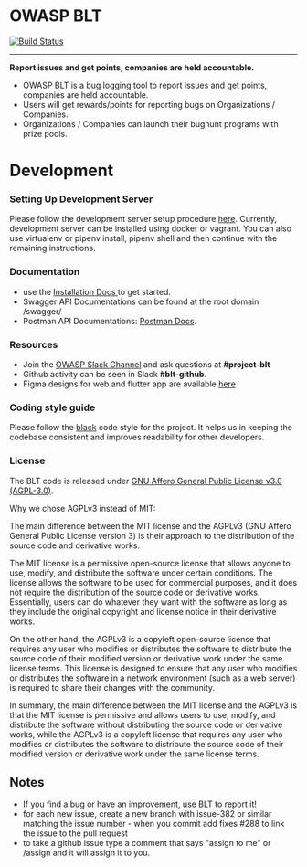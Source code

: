 <div>
<h1>OWASP BLT</h1>
</div>

[![Build Status](https://travis-ci.org/OWASP/BLT.svg?branch=master)](https://travis-ci.org/OWASP/BLT) 
<hr>

**Report issues and get points, companies are held accountable.** <br>
- OWASP BLT is a bug logging tool to report issues and get points, companies are held accountable. <br>
- Users will get rewards/points for reporting bugs on Organizations / Companies.<br>
- Organizations / Companies can launch their bughunt programs with prize pools. <br>

# Development
### Setting Up Development Server

Please follow the development server setup procedure [here](https://github.com/OWASP/BLT/blob/main/Setup.md). Currently, development server can be installed using docker or vagrant. You can also use virtualenv or pipenv install, pipenv shell and then continue with the remaining instructions.

### Documentation

- use the [Installation Docs ](https://github.com/OWASP/BLT/blob/main/Setup.md) to get started.
- Swagger API Documentations can be found at the root domain /swagger/
- Postman API Documentations:  [Postman Docs](https://documenter.getpostman.com/view/19782933/VUqpscyV).

### Resources

- Join the [OWASP Slack Channel](https://owasp.org/slack/invite) and ask questions at **#project-blt** 
- Github activity can be seen in Slack **#blt-github**.
- Figma designs for web and flutter app are available [here](https://www.figma.com/file/s0xuxeU6O2guoWEfA9OElZ/Design)


### Coding style guide

Please follow the [black](https://github.com/psf/black) code style for the project. It helps us in keeping the codebase consistent and improves readability for other developers.

### License
The BLT code is released under [GNU Affero General Public License v3.0 (AGPL-3.0)](https://github.com/OWASP/BLT/blob/master/LICENSE).

Why we chose AGPLv3 instead of MIT:

The main difference between the MIT license and the AGPLv3 (GNU Affero General Public License version 3) is their approach to the distribution of the source code and derivative works.

The MIT license is a permissive open-source license that allows anyone to use, modify, and distribute the software under certain conditions. The license allows the software to be used for commercial purposes, and it does not require the distribution of the source code or derivative works. Essentially, users can do whatever they want with the software as long as they include the original copyright and license notice in their derivative works.

On the other hand, the AGPLv3 is a copyleft open-source license that requires any user who modifies or distributes the software to distribute the source code of their modified version or derivative work under the same license terms. This license is designed to ensure that any user who modifies or distributes the software in a network environment (such as a web server) is required to share their changes with the community.

In summary, the main difference between the MIT license and the AGPLv3 is that the MIT license is permissive and allows users to use, modify, and distribute the software without distributing the source code or derivative works, while the AGPLv3 is a copyleft license that requires any user who modifies or distributes the software to distribute the source code of their modified version or derivative work under the same license terms.



## Notes

- If you find a bug or have an improvement, use BLT to report it!
- for each new issue, create a new branch with issue-382 or similar matching the issue number - when you commit add fixes #288 to link the issue to the pull request
- to take a github issue type a comment that says "assign to me" or /assign and it will assign it to you.
